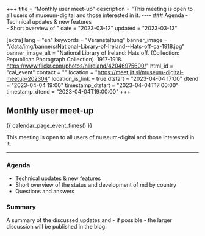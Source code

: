 +++
title = "Monthly user meet-up"
description = "This meeting is open to all users of museum-digital and those interested in it.  ----  ### Agenda  - Technical updates & new features<br /> - Short overview of "
date = "2023-03-12"
updated = "2023-03-13"

[extra]
lang = "en"
keywords = "Veranstaltung"
banner_image = "/data/img/banners/National-Library-of-Ireland--Hats-off-ca-1918.jpg"
banner_image_alt = "National Library of Ireland:  Hats off. (Collection: Republican Photograph Collection). 1917-1918. https://www.flickr.com/photos/nlireland/42046975600/"
html_id = "cal_event"
contact = ""
location = "https://meet.jit.si/museum-digital-meetup-202304"
location_is_link = true
dtstart = "2023-04-04 17:00"
dtend = "2023-04-04 19:00"
timestamp_dtstart = "2023-04-04T17:00:00"
timestamp_dtend = "2023-04-04T19:00:00"
+++

## Monthly user meet-up

{{ calendar_page_event_times() }}

This meeting is open to all users of museum-digital and those interested in it.

----

### Agenda

- Technical updates & new features<br />
- Short overview of the status and development of md by country<br />
- Questions and answers

### Summary

A summary of the discussed updates and - if possible - the larger discussion will be published in the blog.
